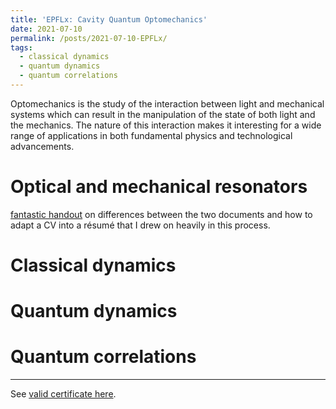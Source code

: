 ```yaml
---
title: 'EPFLx: Cavity Quantum Optomechanics'
date: 2021-07-10
permalink: /posts/2021-07-10-EPFLx/
tags:
  - classical dynamics
  - quantum dynamics
  - quantum correlations
---
```


Optomechanics is the study of the interaction between light and mechanical systems which can result in the manipulation of the state of both light and the mechanics. The nature of this interaction makes it interesting for a wide range of applications in both fundamental physics and technological advancements.

# Optical and mechanical resonators
[fantastic handout](https://students.wustl.edu/wp-content/uploads/2021/02/Resumes-and-CVs-2021-Final-1.pdf) on differences between the two documents and how to adapt a CV into a résumé that I drew on heavily in this process.

# Classical dynamics


# Quantum dynamics



# Quantum correlations


------

See [valid certificate here](https://courses.edx.org/certificates/65f4f7eb19b9423dbc947b373689a192).
